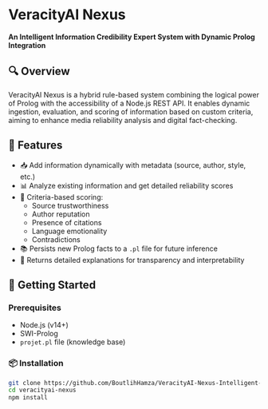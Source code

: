 # VeracityAI Nexus

**An Intelligent Information Credibility Expert System with Dynamic Prolog Integration**

## 🔍 Overview

VeracityAI Nexus is a hybrid rule-based system combining the logical power of Prolog with the accessibility of a Node.js REST API. It enables dynamic ingestion, evaluation, and scoring of information based on custom criteria, aiming to enhance media reliability analysis and digital fact-checking.

## 🧠 Features

- 📥 Add information dynamically with metadata (source, author, style, etc.)
- 📊 Analyze existing information and get detailed reliability scores
- 🔎 Criteria-based scoring:
  - Source trustworthiness
  - Author reputation
  - Presence of citations
  - Language emotionality
  - Contradictions
- 📚 Persists new Prolog facts to a `.pl` file for future inference
- 🧾 Returns detailed explanations for transparency and interpretability

## 🚀 Getting Started

### Prerequisites

- Node.js (v14+)
- SWI-Prolog
- `projet.pl` file (knowledge base)

### 📦 Installation

```bash
git clone https://github.com/BoutlihHamza/VeracityAI-Nexus-Intelligent-Information-Credibility-Expert-System-with-Dynamic-Prolog-Integration.git
cd veracityai-nexus
npm install
